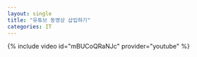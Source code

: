 ```yaml
---
layout: single
title: "유튜브 동영상 삽입하기"
categories: IT
---
```



{% include video id="mBUCoQRaNJc" provider="youtube" %}
